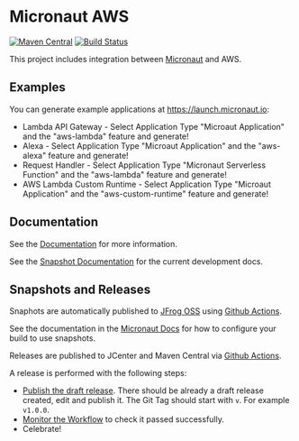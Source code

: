 # Micronaut AWS

[![Maven Central](https://img.shields.io/maven-central/v/io.micronaut.aws/micronaut-aws-common.svg?label=Maven%20Central)](https://search.maven.org/search?q=g:%22io.micronaut.aws%22%20AND%20a:%22micronaut-aws-common%22)
[![Build Status](https://github.com/micronaut-projects/micronaut-aws/workflows/Java%20CI/badge.svg)](https://github.com/micronaut-projects/micronaut-aws/actions)

This project includes integration between [Micronaut](http://micronaut.io) and AWS.

## Examples

You can generate example applications at https://launch.micronaut.io:

* Lambda API Gateway - Select Application Type "Microaut Application" and the "aws-lambda" feature and generate!
* Alexa - Select Application Type "Microaut Application" and the "aws-alexa" feature and generate!
* Request Handler - Select Application Type  "Micronaut Serverless Function" and the "aws-lambda" feature and generate!
* AWS Lambda Custom Runtime - Select Application Type "Microaut Application" and the "aws-custom-runtime" feature and generate!

## Documentation

See the [Documentation](https://micronaut-projects.github.io/micronaut-aws/latest/guide) for more information.

See the [Snapshot Documentation](https://micronaut-projects.github.io/micronaut-aws/snapshot/guide) for the current development docs.

## Snapshots and Releases

Snaphots are automatically published to [JFrog OSS](https://oss.jfrog.org/artifactory/oss-snapshot-local/) using [Github Actions](https://github.com/micronaut-projects/micronaut-aws/actions).

See the documentation in the [Micronaut Docs](https://docs.micronaut.io/latest/guide/index.html#usingsnapshots) for how to configure your build to use snapshots.

Releases are published to JCenter and Maven Central via [Github Actions](https://github.com/micronaut-projects/micronaut-aws/actions).

A release is performed with the following steps:

* [Publish the draft release](https://github.com/micronaut-projects/micronaut-aws/releases). There should be already a draft release created, edit and publish it. The Git Tag should start with `v`. For example `v1.0.0`.
* [Monitor the Workflow](https://github.com/micronaut-projects/micronaut-aws/actions?query=workflow%3ARelease) to check it passed successfully.
* Celebrate!
